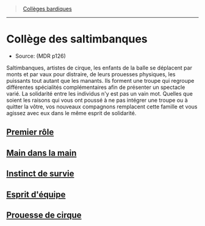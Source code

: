 ﻿---
!SubClassItem
ParentClassId: hd_bard.md
Id: bard_acrobats_hd.md#collège-des-saltimbanques
RootId: bard_acrobats_hd.md
ParentLink: bard_hd.md#collèges-bardiques
Name: Collège des saltimbanques
ParentName: Collèges bardiques
NameLevel: 1
Source: (MDR p126)
Attributes: {}
---
>  [Collèges bardiques](hd_bard_colleges_bardiques.md)

---


# Collège des saltimbanques

- Source: (MDR p126)

Saltimbanques, artistes de cirque, les enfants de la balle se déplacent par monts et par vaux pour distraire, de leurs prouesses physiques, les puissants tout autant que les manants. Ils forment une troupe qui regroupe différentes spécialités complémentaires afin de présenter un spectacle varié. La solidarité entre les individus n'y est pas un vain mot. Quelles que soient les raisons qui vous ont poussé à ne pas intégrer une troupe ou à quitter la vôtre, vos nouveaux compagnons remplacent cette famille et vous agissez avec eux dans le même esprit de solidarité.



## [Premier rôle](hd_bard_acrobats_premier_role.md)



## [Main dans la main](hd_bard_acrobats_main_dans_la_main.md)



## [Instinct de survie](hd_bard_acrobats_instinct_de_survie.md)



## [Esprit d'équipe](hd_bard_acrobats_esprit_dequipe.md)



## [Prouesse de cirque](hd_bard_acrobats_prouesse_de_cirque.md)

